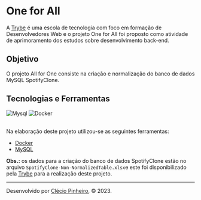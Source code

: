 # One for All

A [Trybe](https://www.betrybe.com/) é uma escola de tecnologia com foco em formação de Desenvolvedores Web e o projeto One for All foi proposto como atividade de aprimoramento dos estudos sobre desenvolvimento back-end. 

## Objetivo

O projeto All for One consiste na criação e normalização do banco de dados MySQL SpotifyClone.

## Tecnologias e Ferramentas
<div>
    <img src="https://img.shields.io/badge/MySQL-005C84?style=for-the-badge&logo=mysql&logoColor=white" alt="Mysql"/>
    <img src="https://img.shields.io/badge/Docker-2CA5E0?style=for-the-badge&logo=docker&logoColor=white" alt="Docker"/> 
</div>

<br>

Na elaboração deste projeto utilizou-se as seguintes ferramentas:

- [Docker](https://www.docker.com/)
- [MySQL](https://www.mysql.com/)

**Obs.:** os dados para a criação do banco de dados SpotifyClone estão no arquivo `SpotifyClone-Non-NormalizedTable.xlsx`e este foi disponibilizado pela [Trybe](https://www.betrybe.com/)  para a realização deste projeto.

---
 
Desenvolvido por [Clécio Pinheiro](https://www.linkedin.com/in/cleciopinheirodev), © 2023.
